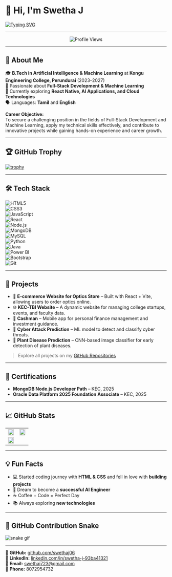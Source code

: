 # 👋 Hi, I'm Swetha J  

[![Typing SVG](https://readme-typing-svg.demolab.com?font=Fira+Code&weight=500&size=24&duration=3000&pause=1000&color=FF69B4&center=true&vCenter=true&width=500&lines=Welcome+to+my+GitHub+Profile!;AI+%26+ML+Student+💻;Full-Stack+Developer+🚀;Loves+Web+Development+%26+ML+Projects)](https://git.io/typing-svg)

---

<p align="center">
  <img src="https://komarev.com/ghpvc/?username=swethaj06&color=ff69b4" alt="Profile Views" />
</p>

---

## 🚀 About Me  

🎓 **B.Tech in Artificial Intelligence & Machine Learning** at **Kongu Engineering College, Perundurai** (2023–2027)  
💼 Passionate about **Full-Stack Development & Machine Learning**  
🌱 Currently exploring **React Native, AI Applications, and Cloud Technologies**  
🗣 Languages: **Tamil** and **English**  

**Career Objective:**  
To secure a challenging position in the fields of Full-Stack Development and Machine Learning, apply my technical skills effectively, and contribute to innovative projects while gaining hands-on experience and career growth.

---

## 🏆 GitHub Trophy  

[![trophy](https://github-profile-trophy.vercel.app/?username=swethaj06&theme=onedark&no-frame=true&title=MultiLanguage,Stars,Commits,Repositories,PullRequest,Followers&column=7)](https://github.com/ryo-ma/github-profile-trophy)

---

## 🛠️ Tech Stack  

![HTML5](https://img.shields.io/badge/-HTML5-black?style=flat-square&logo=html5)  
![CSS3](https://img.shields.io/badge/-CSS3-black?style=flat-square&logo=css3)  
![JavaScript](https://img.shields.io/badge/-JavaScript-black?style=flat-square&logo=javascript)  
![React](https://img.shields.io/badge/-React-black?style=flat-square&logo=react)  
![Node.js](https://img.shields.io/badge/-Node.js-black?style=flat-square&logo=node.js)  
![MongoDB](https://img.shields.io/badge/-MongoDB-black?style=flat-square&logo=mongodb)  
![MySQL](https://img.shields.io/badge/-MySQL-black?style=flat-square&logo=mysql)  
![Python](https://img.shields.io/badge/-Python-black?style=flat-square&logo=python)  
![Java](https://img.shields.io/badge/-Java-black?style=flat-square&logo=java)  
![Power BI](https://img.shields.io/badge/-Power%20BI-black?style=flat-square&logo=powerbi)  
![Bootstrap](https://img.shields.io/badge/-Bootstrap-black?style=flat-square&logo=bootstrap)  
![Git](https://img.shields.io/badge/-Git-black?style=flat-square&logo=git)  

---

## 📂 Projects  

- 🛒 **E-commerce Website for Optics Store** – Built with React + Vite, allowing users to order optics online.  
- 🌐 **KEC-TBI Website** – A dynamic website for managing college startups, events, and faculty data.  
- 📱 **Cashman** – Mobile app for personal finance management and investment guidance.  
- 🔐 **Cyber Attack Prediction** – ML model to detect and classify cyber threats.  
- 🌿 **Plant Disease Prediction** – CNN-based image classifier for early detection of plant diseases.  

> Explore all projects on my [GitHub Repositories](https://github.com/swethaj06?tab=repositories)

---

## 📜 Certifications  

- **MongoDB Node.js Developer Path** – KEC, 2025  
- **Oracle Data Platform 2025 Foundation Associate** – KEC, 2025  

---

## 📈 GitHub Stats  

<table>
  <tr>
    <td width="50%">
      <img src="https://streak-stats.demolab.com/?user=swethaj06&theme=tokyonight&hide_border=true" width="95%" />
    </td>
    <td width="50%">
      <img src="https://github-readme-stats.vercel.app/api?username=swethaj06&show_icons=true&theme=tokyonight&count_private=true&hide_border=true" width="95%" />
    </td>
  </tr>
  <tr>
    <td width="50%">
      <img src="https://github-readme-stats.vercel.app/api/top-langs/?username=swethaj06&layout=compact&theme=tokyonight&hide_border=true" width="95%" />
    </td>
    <td width="50%">
      <!-- Optional future stats -->
    </td>
  </tr>
</table>

---

## 💡 Fun Facts  

- 💻 Started coding journey with **HTML & CSS** and fell in love with **building projects**  
- 🚀 Dream to become a **successful AI Engineer**  
- ☕ Coffee + Code = Perfect Day  
- 📚 Always exploring **new technologies**  

---

## 🐍 GitHub Contribution Snake  

![snake gif](https://github.com/swethaj06/swethaj06/blob/output/github-contribution-grid-snake.svg)

---

📌 **GitHub:** [github.com/swethaj06](https://github.com/swethaj06)  
📌 **LinkedIn:** [linkedin.com/in/swetha-j-93ba41321](https://www.linkedin.com/in/swetha-j-93ba41321/)  
📧 **Email:** swethaj723@gmail.com  
📱 **Phone:** 8072954732
